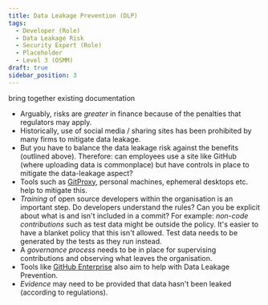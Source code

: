 ```yaml
---
title: Data Leakage Prevention (DLP)
tags: 
  - Developer (Role)
  - Data Leakage Risk
  - Security Expert (Role)
  - Placeholder
  - Level 3 (OSMM)
draft: true
sidebar_position: 3
---
```


bring together existing documentation



 
 - Arguably, risks are _greater_ in finance because of the penalties that regulators may apply.
 - Historically, use of social media / sharing sites has been prohibited by many firms to mitigate data leakage.   
 - But you have to balance the data leakage risk against the benefits (outlined above).  Therefore:   can employees use a site like GitHub (where uploading data is commonplace) but have controls in place to mitigate the data-leakage aspect?
 - Tools such as [GitProxy](http://github.com/finos/Git-Proxy), personal machines, ephemeral desktops etc. help to mitigate this.  
 - _Training_ of open source developers within the organisation is an important step.  Do developers understand the rules?  Can you be explicit about what is and isn't included in a commit?  For example:  _non-code contributions_ such as test data might be outside the policy.  It's easier to have a blanket policy that this isn't allowed.  Test data needs to be generated by the tests as they run instead.
 - A _governance process_ needs to be in place for supervising contributions and observing what leaves the organisation.
 - Tools like [GitHub Enterprise](https://github.com/enterprise) also aim to help with Data Leakage Prevention.
 - _Evidence_ may need to be provided that data hasn't been leaked (according to regulations).